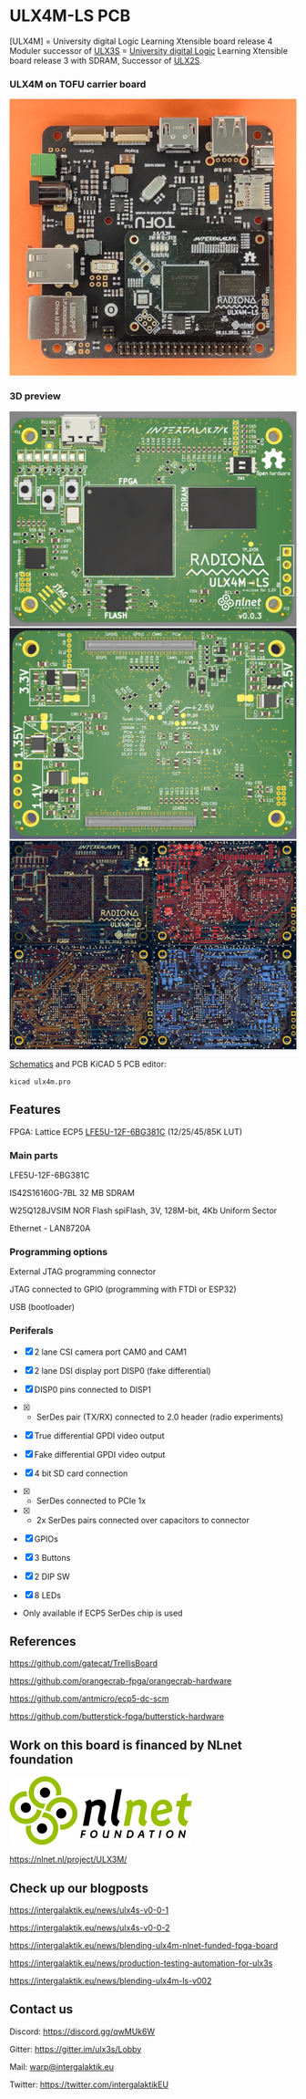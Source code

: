 # ULX4M-LS PCB

[ULX4M] = University digital Logic Learning Xtensible board release 4 Moduler successor of [ULX3S](http://radiona.org/ulx3s) = [University digital Logic](https://www.fer.unizg.hr/en/course/diglog) Learning
Xtensible board release 3 with SDRAM,
Successor of [ULX2S](http://github.com/emard/ulx2s).

### ULX4M on TOFU carrier board

![TOFU](/pic/ULX4M_TOFU.png)

### 3D preview

![TOP](/pic/ULX4M-LS_top_v003.png)
![BOTTOM](/pic/ULX4M-LS_bottom_v003.png)
![Layers_v001](/pic/6_layer_PCB.png)

[Schematics](/doc/schematics.pdf) and PCB KiCAD 5 PCB editor:

    kicad ulx4m.pro

## Features

FPGA: Lattice ECP5 [LFE5U-12F-6BG381C](http://www.latticesemi.com/~/media/LatticeSemi/Documents/DataSheets/ECP5/FPGA-DS-02012.pdf?document_id=50461) (12/25/45/85K LUT)

### Main parts

LFE5U-12F-6BG381C

IS42S16160G-7BL 32 MB SDRAM 

W25Q128JVSIM NOR Flash spiFlash, 3V, 128M-bit, 4Kb Uniform Sector

Ethernet - LAN8720A

### Programming options

External JTAG programming connector

JTAG connected to GPIO (programming with FTDI or ESP32)

USB (bootloader)

### Periferals

- [x] 2 lane CSI camera port  CAM0 and CAM1

- [x] 2 lane DSI display port DISP0 (fake differential)

- [x] DISP0 pins connected to DISP1

- [x] * SerDes pair (TX/RX) connected to 2.0 header (radio experiments)

- [x] True differential GPDI video output

- [x] Fake differential GPDI video output

- [x] 4 bit SD card connection

- [x] * SerDes connected to PCIe 1x 

- [x] * 2x SerDes pairs connected over capacitors to connector

- [x] GPIOs

- [x] 3 Buttons

- [x] 2 DIP SW

- [x] 8 LEDs

* Only available if ECP5 SerDes chip is used

## References

https://github.com/gatecat/TrellisBoard

https://github.com/orangecrab-fpga/orangecrab-hardware

https://github.com/antmicro/ecp5-dc-scm

https://github.com/butterstick-fpga/butterstick-hardware

## Work on this board is financed by NLnet foundation

![NLnet](/pic/banner-320x120.png)

https://nlnet.nl/project/ULX3M/

## Check up our blogposts

https://intergalaktik.eu/news/ulx4s-v0-0-1

https://intergalaktik.eu/news/ulx4s-v0-0-2

https://intergalaktik.eu/news/blending-ulx4m-nlnet-funded-fpga-board

https://intergalaktik.eu/news/production-testing-automation-for-ulx3s

https://intergalaktik.eu/news/blending-ulx4m-ls-v002

## Contact us

Discord: https://discord.gg/qwMUk6W

Gitter: https://gitter.im/ulx3s/Lobby

Mail: warp@intergalaktik.eu

Twitter: https://twitter.com/intergalaktikEU
